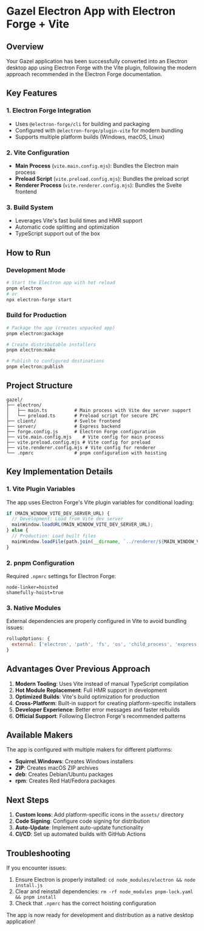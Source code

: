 # Gazel Electron App with Electron Forge + Vite

## Overview

Your Gazel application has been successfully converted into an Electron desktop app using Electron Forge with the Vite plugin, following the modern approach recommended in the Electron Forge documentation.

## Key Features

### 1. **Electron Forge Integration**
- Uses `@electron-forge/cli` for building and packaging
- Configured with `@electron-forge/plugin-vite` for modern bundling
- Supports multiple platform builds (Windows, macOS, Linux)

### 2. **Vite Configuration**
- **Main Process** (`vite.main.config.mjs`): Bundles the Electron main process
- **Preload Script** (`vite.preload.config.mjs`): Bundles the preload script
- **Renderer Process** (`vite.renderer.config.mjs`): Bundles the Svelte frontend

### 3. **Build System**
- Leverages Vite's fast build times and HMR support
- Automatic code splitting and optimization
- TypeScript support out of the box

## How to Run

### Development Mode
```bash
# Start the Electron app with hot reload
pnpm electron
# or
npx electron-forge start
```

### Build for Production
```bash
# Package the app (creates unpacked app)
pnpm electron:package

# Create distributable installers
pnpm electron:make

# Publish to configured destinations
pnpm electron:publish
```

## Project Structure

```
gazel/
├── electron/
│   ├── main.ts          # Main process with Vite dev server support
│   └── preload.ts       # Preload script for secure IPC
├── client/              # Svelte frontend
├── server/              # Express backend
├── forge.config.js      # Electron Forge configuration
├── vite.main.config.mjs    # Vite config for main process
├── vite.preload.config.mjs # Vite config for preload
├── vite.renderer.config.mjs # Vite config for renderer
└── .npmrc               # pnpm configuration with hoisting
```

## Key Implementation Details

### 1. **Vite Plugin Variables**
The app uses Electron Forge's Vite plugin variables for conditional loading:
```typescript
if (MAIN_WINDOW_VITE_DEV_SERVER_URL) {
  // Development: Load from Vite dev server
  mainWindow.loadURL(MAIN_WINDOW_VITE_DEV_SERVER_URL);
} else {
  // Production: Load built files
  mainWindow.loadFile(path.join(__dirname, `../renderer/${MAIN_WINDOW_VITE_NAME}/index.html`));
}
```

### 2. **pnpm Configuration**
Required `.npmrc` settings for Electron Forge:
```
node-linker=hoisted
shamefully-hoist=true
```

### 3. **Native Modules**
External dependencies are properly configured in Vite to avoid bundling issues:
```javascript
rollupOptions: {
  external: ['electron', 'path', 'fs', 'os', 'child_process', 'express', ...]
}
```

## Advantages Over Previous Approach

1. **Modern Tooling**: Uses Vite instead of manual TypeScript compilation
2. **Hot Module Replacement**: Full HMR support in development
3. **Optimized Builds**: Vite's build optimization for production
4. **Cross-Platform**: Built-in support for creating platform-specific installers
5. **Developer Experience**: Better error messages and faster rebuilds
6. **Official Support**: Following Electron Forge's recommended patterns

## Available Makers

The app is configured with multiple makers for different platforms:
- **Squirrel.Windows**: Creates Windows installers
- **ZIP**: Creates macOS ZIP archives
- **deb**: Creates Debian/Ubuntu packages
- **rpm**: Creates Red Hat/Fedora packages

## Next Steps

1. **Custom Icons**: Add platform-specific icons in the `assets/` directory
2. **Code Signing**: Configure code signing for distribution
3. **Auto-Update**: Implement auto-update functionality
4. **CI/CD**: Set up automated builds with GitHub Actions

## Troubleshooting

If you encounter issues:
1. Ensure Electron is properly installed: `cd node_modules/electron && node install.js`
2. Clear and reinstall dependencies: `rm -rf node_modules pnpm-lock.yaml && pnpm install`
3. Check that `.npmrc` has the correct hoisting configuration

The app is now ready for development and distribution as a native desktop application!
